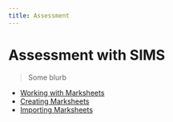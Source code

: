 ```yaml
---
title: Assessment
---
```


# Assessment with SIMS

> Some blurb

- [Working with Marksheets](working-with-marksheets)
- [Creating Marksheets](creating-marksheets)
- [Importing Marksheets](importing-marksheets)
